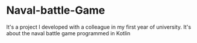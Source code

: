 # Naval-battle-Game
It's a project I developed with a colleague in my first year of university. It's about the naval battle game programmed in Kotlin
